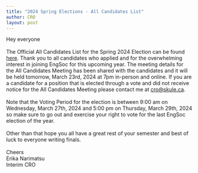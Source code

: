 ```yaml
---
title: "2024 Spring Elections - All Candidates List"
author: CRO
layout: post
---
```


Hey everyone<br> <br> The Official All Candidates List for the Spring 2024 Election can be found <a href = "https://drive.google.com/file/d/11z_42DExQQddwfedsYOoWugiET2aCGgT/view">here</a>. Thank you to all candidates who applied and for the overwhelming interest in joining EngSoc for this upcoming year. The meeting details for the All Candidates Meeting has been shared with the candidates and it will be held tomorrow, March 23rd, 2024 at 7pm in-person and online. If you are a candidate for a position that is elected through a vote and did not receive notice for the All Candidates Meeting please contact me at cro@skule.ca. <br> <br> Note that the Voting Period for the election is between 9:00 am on Wednesday, March 27th, 2024 and 5:00 pm on Thursday, March 29th, 2024 so make sure to go out and exercise your right to vote for the last EngSoc election of the year.<br> <br> Other than that hope you all have a great rest of your semester and best of luck to everyone writing finals.<br> <br> Cheers<br> Erika Narimatsu <br> Interim CRO

